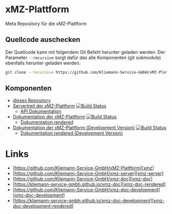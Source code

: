 # xMZ-Plattform
Meta Repository für die xMZ-Plattform


## Quellcode auschecken

Der Quellcode kann mit folgendem Git Befehl herunter geladen werden.
Der Parameter `--recursive` sorgt dafür das alle Komponenten (git submodule)
ebenfalls herunter geladen werden.


```bash
git clone --recursive https://github.com/Kliemann-Service-GmbH/xMZ-Plattform.git
```

## Komponenten

- [dieses Repository][xmz]
- [Servertreil der xMZ-Plattform][xmz-server] [![Build Status](https://travis-ci.org/Kliemann-Service-GmbH/xmz-server.svg?branch=master)](https://travis-ci.org/Kliemann-Service-GmbH/xmz-server)
  - [API Dokumentation](https://kliemann-service-gmbh.github.io/xmz-server/xmz_server/index.html)
- [Dokumentation der xMZ-Plattform][xmz-doc] [![Build Status](https://travis-ci.org/Kliemann-Service-GmbH/xmz-doc.svg?branch=master)](https://travis-ci.org/Kliemann-Service-GmbH/xmz-doc)
  - [Dokumentation rendered][xmz-doc-rendered]
- [Dokumentation der xMZ-Plattform (Development Version)][xmz-doc-development] [![Build Status](https://travis-ci.org/Kliemann-Service-GmbH/xmz-doc-development.svg?branch=master)](https://travis-ci.org/Kliemann-Service-GmbH/xmz-doc-development)
  - [Dokumentation rendered (Development Version)][xmz-doc-development-rendered]


# Links

- [https://github.com/Kliemann-Service-GmbH/xMZ-Plattform][xmz]
- [https://github.com/Kliemann-Service-GmbH/xmz-server][xmz-server]
- [https://github.com/Kliemann-Service-GmbH/xmz-doc][xmz-doc]
- [https://kliemann-service-gmbh.github.io/xmz-doc][xmz-doc-rendered]
- [https://github.com/Kliemann-Service-GmbH/xmz-doc-development][xmz-doc-development]
- [https://kliemann-service-gmbh.github.io/xmz-doc-development][xmz-doc-development-rendered]

[xmz]: https://github.com/Kliemann-Service-GmbH/xMZ-Plattform
[xmz-server]: https://github.com/Kliemann-Service-GmbH/xmz-server
[xmz-doc]: https://github.com/Kliemann-Service-GmbH/xmz-doc
[xmz-doc-rendered]: https://kliemann-service-gmbh.github.io/xmz-doc
[xmz-doc-development]: https://github.com/Kliemann-Service-GmbH/xmz-doc-development
[xmz-doc-development-rendered]: https://kliemann-service-gmbh.github.io/xmz-doc-development
